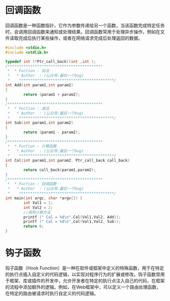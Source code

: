 # 回调函数

回调函数是一种函数指针，它作为参数传递给另一个函数，当该函数完成特定任务时，会调用回调函数来通知或处理结果。回调函数常用于处理异步操作，例如在文件读取完成后执行某些操作，或者在网络请求完成后处理返回的数据。

```c
#include <stdio.h>
#include <stdlib.h>

typedef int (*Ptr_call_back)(int ,int );
/****************************************** 
 *  * Fuction : 加法
 *   * Author  : (公众号:最后一个bug) 
 *    ******************************************/
int Add(int param1,int param2)
{
        return (param1 + param2);
}
/****************************************** 
 *  * Fuction : 减法 
 *   * Author  : (公众号:最后一个bug) 
 *    ******************************************/
int Sub(int param1,int param2)
{
        return (param1 - param2);
}
/****************************************** 
 *  * Fuction : 计算函数 
 *   * Author  : (公众号:最后一个bug) 
 *    ******************************************/
int Cal(int param1,int param2, Ptr_call_back call_back)
{
        return call_back(param1,param2);
}
/****************************************** 
 *  * Fuction : 回调函数 
 *   * Author  : (公众号:最后一个bug) 
 *    ******************************************/
int main(int argc, char *argv[]) {
        int Val1 = 1;
        int Val2 = 2;
        //调用计算方法 
        printf (" Cal = %d\n",Cal(Val1,Val2, Add));
        printf (" Cal = %d\n",Cal(Val1,Val2, Sub));
        return 0;
}
```

# 钩子函数

钩子函数（Hook Function）是一种在软件或框架中定义的特殊函数，用于在特定的执行点插入自定义的代码逻辑，以实现对程序行为的扩展或修改。钩子函数常用于框架、库或插件的开发中，允许开发者在特定的执行点注入自己的代码，在框架的流程中添加额外的逻辑。例如，在Web框架中，可以定义一个路由处理函数，在特定的路由被请求时执行自定义的代码逻辑。

